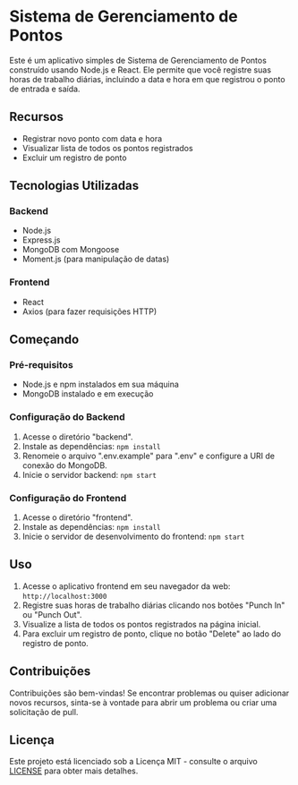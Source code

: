 # Sistema de Gerenciamento de Pontos

Este é um aplicativo simples de Sistema de Gerenciamento de Pontos construído usando Node.js e React. Ele permite que você registre suas horas de trabalho diárias, incluindo a data e hora em que registrou o ponto de entrada e saída.

## Recursos

- Registrar novo ponto com data e hora
- Visualizar lista de todos os pontos registrados
- Excluir um registro de ponto

## Tecnologias Utilizadas

### Backend

- Node.js
- Express.js
- MongoDB com Mongoose
- Moment.js (para manipulação de datas)

### Frontend

- React
- Axios (para fazer requisições HTTP)

## Começando

### Pré-requisitos

- Node.js e npm instalados em sua máquina
- MongoDB instalado e em execução

### Configuração do Backend

1. Acesse o diretório "backend".
2. Instale as dependências: `npm install`
3. Renomeie o arquivo ".env.example" para ".env" e configure a URI de conexão do MongoDB.
4. Inicie o servidor backend: `npm start`

### Configuração do Frontend

1. Acesse o diretório "frontend".
2. Instale as dependências: `npm install`
3. Inicie o servidor de desenvolvimento do frontend: `npm start`

## Uso

1. Acesse o aplicativo frontend em seu navegador da web: `http://localhost:3000`
2. Registre suas horas de trabalho diárias clicando nos botões "Punch In" ou "Punch Out".
3. Visualize a lista de todos os pontos registrados na página inicial.
4. Para excluir um registro de ponto, clique no botão "Delete" ao lado do registro de ponto.

## Contribuições

Contribuições são bem-vindas! Se encontrar problemas ou quiser adicionar novos recursos, sinta-se à vontade para abrir um problema ou criar uma solicitação de pull.

## Licença

Este projeto está licenciado sob a Licença MIT - consulte o arquivo [LICENSE](LICENSE) para obter mais detalhes.
